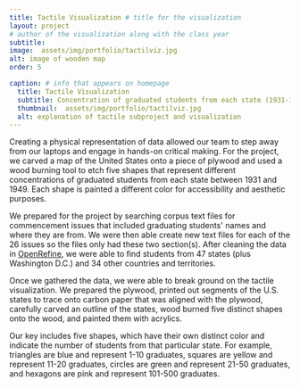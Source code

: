 ```yaml
---
title: Tactile Visualization # title for the visualization
layout: project
# author of the visualization along with the class year 
subtitle: 
image:  assets/img/portfolio/tactilviz.jpg
alt: image of wooden map
order: 5

caption: # info that appears on homepage
  title: Tactile Visualization 
  subtitle: Concentration of graduated students from each state (1931-1949)
  thumbnail:  assets/img/portfolio/tactilviz.jpg
  alt: explanation of tactile subproject and visualization
---
```

<!--  
To use an image: add relative url and alt text below and uncomment/copy paste
<img class="img-fluid d-block mx-auto" src="{{ site.baseurl }}/assets/img" alt="">
-->

Creating a physical representation of data allowed our team to step away from our laptops and engage in hands-on critical making. For the project, we carved a map of the United States onto a piece of plywood and used a wood burning tool to etch five shapes that represent different concentrations of graduated students from each state between 1931 and 1949. Each shape is painted a different color for accessibility and aesthetic purposes.

We prepared for the project by searching corpus text files for commencement issues that included graduating students' names and where they are from. We were then able create new text files for each of the 26 issues so the files only had these two section(s). After cleaning the data in [OpenRefine](https://openrefine.org/),  we were able to find students from 47 states (plus Washington D.C.) and 34 other countries and territories.

Once we gathered the data, we were able to break ground on the tactile visualization. We prepared the plywood, printed out segments of the U.S. states to trace onto carbon paper that was aligned with the plywood, carefully carved an outline of the states, wood burned five distinct shapes onto the wood, and painted them with acrylics.

Our key includes five shapes, which have their own distinct color and indicate the number of students from that particular state. For example, triangles are blue and represent 1-10 graduates, squares are yellow and represent 11-20 graduates, circles are green and represent 21-50 graduates, and hexagons are pink and represent 101-500 graduates.
<!--  
Insert your description for the project here.
--> 


